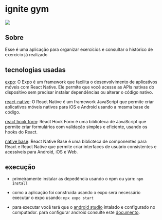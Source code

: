 # ignite gym

<img src='https://i.imgur.com/k3Nl1y5.png'>

## Sobre

Esse é uma aplicação para organizar exercícios e consultar o histórico de exercício
já realizado

## tecnologias usadas

[expo](https://expo.dev): O Expo é um framework que facilita o desenvolvimento de aplicativos móveis com React Native. Ele permite que você acesse as APIs nativas do dispositivo sem precisar instalar dependências ou alterar o código nativo.

[react-native](https://reactnative.dev): O React Native é um framework JavaScript que permite criar aplicativos móveis nativos para iOS e Android usando a mesma base de código.

[react hook form](https://react-hook-form.com): React Hook Form é uma biblioteca de JavaScript que permite criar formulários com validação simples e eficiente, usando os hooks do React.

[native base](https://nativebase.io): React Native Base é uma biblioteca de componentes para React e React Native que permite criar interfaces de usuário consistentes e acessíveis para Android, iOS e Web.

## execução

- primeiramente instalar as depedência usando o npm ou yarn:
  `npm install`

- como a aplicação foi construida usando o expo será necessário executar o expo usando: `npx expo start`

- para executar você terá que o [android studio](https://developer.android.com) intalado e configurado no computador.
  para configurar android consulte este [documento](https://react-native.rocketseat.dev/).
